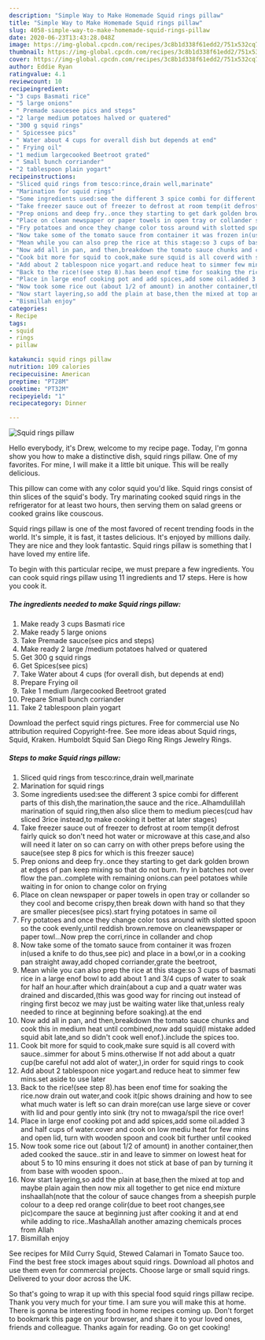 ```yaml
---
description: "Simple Way to Make Homemade Squid rings pillaw"
title: "Simple Way to Make Homemade Squid rings pillaw"
slug: 4058-simple-way-to-make-homemade-squid-rings-pillaw
date: 2020-06-23T13:43:28.048Z
image: https://img-global.cpcdn.com/recipes/3c8b1d338f61edd2/751x532cq70/squid-rings-pillaw-recipe-main-photo.jpg
thumbnail: https://img-global.cpcdn.com/recipes/3c8b1d338f61edd2/751x532cq70/squid-rings-pillaw-recipe-main-photo.jpg
cover: https://img-global.cpcdn.com/recipes/3c8b1d338f61edd2/751x532cq70/squid-rings-pillaw-recipe-main-photo.jpg
author: Eddie Ryan
ratingvalue: 4.1
reviewcount: 10
recipeingredient:
- "3 cups Basmati rice"
- "5 large onions"
- " Premade saucesee pics and steps"
- "2 large medium potatoes halved or quatered"
- "300 g squid rings"
- " Spicessee pics"
- " Water about 4 cups for overall dish but depends at end"
- " Frying oil"
- "1 medium largecooked Beetroot grated"
- " Small bunch corriander"
- "2 tablespoon plain yogart"
recipeinstructions:
- "Sliced quid rings from tesco:rince,drain well,marinate"
- "Marination for squid rings"
- "Some ingredients used:see the different 3 spice combi for different parts of this dish,the marination,the sauce and the rice..Alhamdulillah marination of squid ring,then also slice them to medium pieces(cud hav sliced 3rice instead,to make cooking it better at later stages)"
- "Take freezer sauce out of freezer to defrost at room temp(it defrost fairly quick so don&#39;t need hot water or microwave at this case,and also will need it later on so can carry on with other preps before using the sauce(see step 8 pics for which is this freezer sauce)"
- "Prep onions and deep fry..once they starting to get dark golden brown at edges of pan keep mixing so that do not burn. fry in batches not over flow the pan..complete with remaining onions.can peel potatoes while waiting in for onion to change color on frying"
- "Place on clean newspaper or paper towels in open tray or collander so they cool and become crispy,then break down with hand so that they are smaller pieces(see pics).start frying potatoes in same oil"
- "Fry potatoes and once they change color toss around with slotted spoon so the cook evenly,until reddish brown.remove on cleanewspaper or paper towl...Now prep the corri,rince in collander and chop"
- "Now take some of the tomato sauce from container it was frozen in(used a knife to do thus,see pic) and place in a bowl,or in a cooking pan straight away,add choped corriander,grate the beetroot,"
- "Mean while you can also prep the rice at this stage:so 3 cups of basmati rice in a large enof bowl to add about 1 and 3/4 cups of water to soak for half an hour.after which drain(about a cup and a quatr water was drained and discarded,(this was good way for rincing out instead of ringing first becoz we may just be waiting water like that,unless realy needed to rince at beginning before soaking).at the end"
- "Now add all in pan, and then,breakdown the tomato sauce chunks and cook this in medium heat until combined,now add squid(I mistake added squid abit late,and so didn&#39;t cook well enof.).include the spices too."
- "Cook bit more for squid to cook,make sure squid is all coverd with sauce..simmer for about 5 mins.otherwise If not add about a quatr cup(be careful not add alot of water,),in order for squid rings to cook"
- "Add about 2 tablespoon nice yogart.and reduce heat to simmer few mins.set aside to use later"
- "Back to the rice!(see step 8).has been enof time for soaking the rice.now drain out water,and cook it(pic shows draining and how to see what much water is left so can drain more(can use large sieve or cover with lid and pour gently into sink (try not to mwaga/spil the rice over!"
- "Place in large enof cooking pot and add spices,add some oil.added 3 and half cups of water.cover and cook on low mediu heat for few mins and open lid, turn with wooden spoon and cook bit further until cooked"
- "Now took some rice out (about 1/2 of amount) in another container,then aded cooked the sauce..stir in and leave to simmer on lowest heat for about 5 to 10 mins ensuring it does not stick at base of pan by turning it from base with wooden spoon.."
- "Now start layering,so add the plain at base,then the mixed at top and maybe plain again then now mix all together to get nice end mixture inshaallah(note that the colour of sauce changes from a sheepish purple colour to a deep red orange colir(due to beet root changes,see pic)compare the sauce at beginning just after cooking it and at end while adding to rice..MashaAllah another amazing chemicals proces from Allah"
- "Bismillah enjoy"
categories:
- Recipe
tags:
- squid
- rings
- pillaw

katakunci: squid rings pillaw 
nutrition: 109 calories
recipecuisine: American
preptime: "PT28M"
cooktime: "PT32M"
recipeyield: "1"
recipecategory: Dinner

---
```



![Squid rings pillaw](https://img-global.cpcdn.com/recipes/3c8b1d338f61edd2/751x532cq70/squid-rings-pillaw-recipe-main-photo.jpg)

Hello everybody, it's Drew, welcome to my recipe page. Today, I'm gonna show you how to make a distinctive dish, squid rings pillaw. One of my favorites. For mine, I will make it a little bit unique. This will be really delicious.

This pillow can come with any color squid you&#39;d like. Squid rings consist of thin slices of the squid&#39;s body. Try marinating cooked squid rings in the refrigerator for at least two hours, then serving them on salad greens or cooked grains like couscous.

Squid rings pillaw is one of the most favored of recent trending foods in the world. It's simple, it is fast, it tastes delicious. It's enjoyed by millions daily. They are nice and they look fantastic. Squid rings pillaw is something that I have loved my entire life.


To begin with this particular recipe, we must prepare a few ingredients. You can cook squid rings pillaw using 11 ingredients and 17 steps. Here is how you cook it.

<!--inarticleads1-->

##### The ingredients needed to make Squid rings pillaw:

1. Make ready 3 cups Basmati rice
1. Make ready 5 large onions
1. Take  Premade sauce(see pics and steps)
1. Make ready 2 large /medium potatoes halved or quatered
1. Get 300 g squid rings
1. Get  Spices(see pics)
1. Take  Water about 4 cups (for overall dish, but depends at end)
1. Prepare  Frying oil
1. Take 1 medium /largecooked Beetroot grated
1. Prepare  Small bunch corriander
1. Take 2 tablespoon plain yogart


Download the perfect squid rings pictures. Free for commercial use No attribution required Copyright-free. See more ideas about Squid rings, Squid, Kraken. Humboldt Squid San Diego Ring Rings Jewelry Rings. 

<!--inarticleads2-->

##### Steps to make Squid rings pillaw:

1. Sliced quid rings from tesco:rince,drain well,marinate
1. Marination for squid rings
1. Some ingredients used:see the different 3 spice combi for different parts of this dish,the marination,the sauce and the rice..Alhamdulillah marination of squid ring,then also slice them to medium pieces(cud hav sliced 3rice instead,to make cooking it better at later stages)
1. Take freezer sauce out of freezer to defrost at room temp(it defrost fairly quick so don&#39;t need hot water or microwave at this case,and also will need it later on so can carry on with other preps before using the sauce(see step 8 pics for which is this freezer sauce)
1. Prep onions and deep fry..once they starting to get dark golden brown at edges of pan keep mixing so that do not burn. fry in batches not over flow the pan..complete with remaining onions.can peel potatoes while waiting in for onion to change color on frying
1. Place on clean newspaper or paper towels in open tray or collander so they cool and become crispy,then break down with hand so that they are smaller pieces(see pics).start frying potatoes in same oil
1. Fry potatoes and once they change color toss around with slotted spoon so the cook evenly,until reddish brown.remove on cleanewspaper or paper towl...Now prep the corri,rince in collander and chop
1. Now take some of the tomato sauce from container it was frozen in(used a knife to do thus,see pic) and place in a bowl,or in a cooking pan straight away,add choped corriander,grate the beetroot,
1. Mean while you can also prep the rice at this stage:so 3 cups of basmati rice in a large enof bowl to add about 1 and 3/4 cups of water to soak for half an hour.after which drain(about a cup and a quatr water was drained and discarded,(this was good way for rincing out instead of ringing first becoz we may just be waiting water like that,unless realy needed to rince at beginning before soaking).at the end
1. Now add all in pan, and then,breakdown the tomato sauce chunks and cook this in medium heat until combined,now add squid(I mistake added squid abit late,and so didn&#39;t cook well enof.).include the spices too.
1. Cook bit more for squid to cook,make sure squid is all coverd with sauce..simmer for about 5 mins.otherwise If not add about a quatr cup(be careful not add alot of water,),in order for squid rings to cook
1. Add about 2 tablespoon nice yogart.and reduce heat to simmer few mins.set aside to use later
1. Back to the rice!(see step 8).has been enof time for soaking the rice.now drain out water,and cook it(pic shows draining and how to see what much water is left so can drain more(can use large sieve or cover with lid and pour gently into sink (try not to mwaga/spil the rice over!
1. Place in large enof cooking pot and add spices,add some oil.added 3 and half cups of water.cover and cook on low mediu heat for few mins and open lid, turn with wooden spoon and cook bit further until cooked
1. Now took some rice out (about 1/2 of amount) in another container,then aded cooked the sauce..stir in and leave to simmer on lowest heat for about 5 to 10 mins ensuring it does not stick at base of pan by turning it from base with wooden spoon..
1. Now start layering,so add the plain at base,then the mixed at top and maybe plain again then now mix all together to get nice end mixture inshaallah(note that the colour of sauce changes from a sheepish purple colour to a deep red orange colir(due to beet root changes,see pic)compare the sauce at beginning just after cooking it and at end while adding to rice..MashaAllah another amazing chemicals proces from Allah
1. Bismillah enjoy


See recipes for Mild Curry Squid, Stewed Calamari in Tomato Sauce too. Find the best free stock images about squid rings. Download all photos and use them even for commercial projects. Choose large or small squid rings. Delivered to your door across the UK. 

So that's going to wrap it up with this special food squid rings pillaw recipe. Thank you very much for your time. I am sure you will make this at home. There is gonna be interesting food in home recipes coming up. Don't forget to bookmark this page on your browser, and share it to your loved ones, friends and colleague. Thanks again for reading. Go on get cooking!
